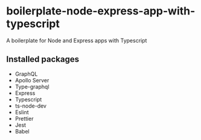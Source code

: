 # boilerplate-node-express-app-with-typescript

A boilerplate for Node and Express apps with Typescript

## Installed packages

- GraphQL
- Apollo Server
- Type-graphql
- Express
- Typescript
- ts-node-dev
- Eslint
- Prettier
- Jest
- Babel
